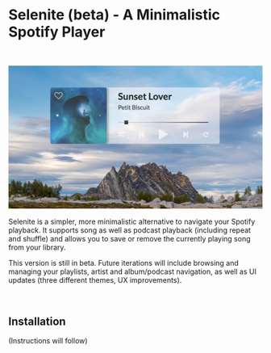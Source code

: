 # Selenite (beta) - A Minimalistic Spotify Player
<br/>

<p align="center">
  <img src="./public/assets/screenshot.jpg" alt="Selenite Player">
</p>

Selenite is a simpler, more minimalistic alternative to navigate your Spotify playback. It supports song as well as podcast playback (including repeat and shuffle) and allows you to save or remove the currently playing song from your library.

This version is still in beta. Future iterations will include browsing and managing your playlists, artist and album/podcast navigation, as well as UI updates (three different themes, UX improvements).

<br/>

## Installation
(Instructions will follow)